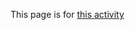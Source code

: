 This page is for <a href="https://www.dixonfoundation.org/single-post/2017/03/31/%E3%80%8A%E8%A4%92%EF%BC%8E%E7%A8%AE%E8%8C%B6%E3%80%8B%E5%89%B5%E6%96%B0%E4%BA%92%E5%8B%95%E9%9F%B3%E6%A8%82%E6%9C%83%E2%80%94%E9%95%B7%E7%AC%9B%E5%90%89%E4%BB%96%E4%BA%8C%E9%87%8D%E5%A5%8F%E8%88%87%E5%8F%B0%E5%A4%A7%E5%89%B5%E6%96%B0%E8%A8%AD%E8%A8%88%E5%AD%B8%E9%99%A2">this activity</a>
